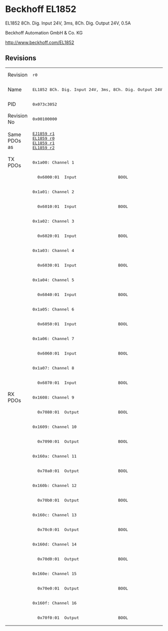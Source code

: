 # Beckhoff EL1852

EL1852 8Ch. Dig. Input 24V, 3ms, 8Ch. Dig. Output 24V, 0.5A

Beckhoff Automation GmbH & Co. KG

http://www.beckhoff.com/EL1852

## Revisions
<table>
<tr >
<td>Revision</td>
<td><pre>r0</pre></td>
</tr>
<tr >
<td>Name</td>
<td><pre>EL1852 8Ch. Dig. Input 24V, 3ms, 8Ch. Dig. Output 24V, 0.5A</pre></td>
</tr>
<tr >
<td>PID</td>
<td><pre>0x073c3052</pre></td>
</tr>
<tr >
<td>Revision No</td>
<td><pre>0x00100000</pre></td>
</tr>
<tr >
<td>Same PDOs as</td>
<td><pre><a href="EJ1859">EJ1859 r1</a><br/><a href="EL1859">EL1859 r0</a><br/><a href="EL1859">EL1859 r1</a><br/><a href="EL1859">EL1859 r2</a></pre></td>
</tr>
<tr class="txpdo pdosection">
<td rowspan=16 valign=top>TX PDOs</td>
<td><pre>0x1a00: Channel 1</pre></td>
<td></td>
</tr>
<tr class="txpdo">
<td><pre>  0x6000:01  Input                 BOOL</pre></td>
</tr>
<tr class="txpdo pdosection">
<td><pre>0x1a01: Channel 2</pre></td>
</tr>
<tr class="txpdo">
<td><pre>  0x6010:01  Input                 BOOL</pre></td>
</tr>
<tr class="txpdo pdosection">
<td><pre>0x1a02: Channel 3</pre></td>
</tr>
<tr class="txpdo">
<td><pre>  0x6020:01  Input                 BOOL</pre></td>
</tr>
<tr class="txpdo pdosection">
<td><pre>0x1a03: Channel 4</pre></td>
</tr>
<tr class="txpdo">
<td><pre>  0x6030:01  Input                 BOOL</pre></td>
</tr>
<tr class="txpdo pdosection">
<td><pre>0x1a04: Channel 5</pre></td>
</tr>
<tr class="txpdo">
<td><pre>  0x6040:01  Input                 BOOL</pre></td>
</tr>
<tr class="txpdo pdosection">
<td><pre>0x1a05: Channel 6</pre></td>
</tr>
<tr class="txpdo">
<td><pre>  0x6050:01  Input                 BOOL</pre></td>
</tr>
<tr class="txpdo pdosection">
<td><pre>0x1a06: Channel 7</pre></td>
</tr>
<tr class="txpdo">
<td><pre>  0x6060:01  Input                 BOOL</pre></td>
</tr>
<tr class="txpdo pdosection">
<td><pre>0x1a07: Channel 8</pre></td>
</tr>
<tr class="txpdo">
<td><pre>  0x6070:01  Input                 BOOL</pre></td>
</tr>
<tr class="rxpdo pdosection">
<td rowspan=16 valign=top>RX PDOs</td>
<td><pre>0x1608: Channel 9</pre></td>
<td></td>
</tr>
<tr class="rxpdo">
<td><pre>  0x7080:01  Output                BOOL</pre></td>
</tr>
<tr class="rxpdo pdosection">
<td><pre>0x1609: Channel 10</pre></td>
</tr>
<tr class="rxpdo">
<td><pre>  0x7090:01  Output                BOOL</pre></td>
</tr>
<tr class="rxpdo pdosection">
<td><pre>0x160a: Channel 11</pre></td>
</tr>
<tr class="rxpdo">
<td><pre>  0x70a0:01  Output                BOOL</pre></td>
</tr>
<tr class="rxpdo pdosection">
<td><pre>0x160b: Channel 12</pre></td>
</tr>
<tr class="rxpdo">
<td><pre>  0x70b0:01  Output                BOOL</pre></td>
</tr>
<tr class="rxpdo pdosection">
<td><pre>0x160c: Channel 13</pre></td>
</tr>
<tr class="rxpdo">
<td><pre>  0x70c0:01  Output                BOOL</pre></td>
</tr>
<tr class="rxpdo pdosection">
<td><pre>0x160d: Channel 14</pre></td>
</tr>
<tr class="rxpdo">
<td><pre>  0x70d0:01  Output                BOOL</pre></td>
</tr>
<tr class="rxpdo pdosection">
<td><pre>0x160e: Channel 15</pre></td>
</tr>
<tr class="rxpdo">
<td><pre>  0x70e0:01  Output                BOOL</pre></td>
</tr>
<tr class="rxpdo pdosection">
<td><pre>0x160f: Channel 16</pre></td>
</tr>
<tr class="rxpdo">
<td><pre>  0x70f0:01  Output                BOOL</pre></td>
</tr>
</table>
